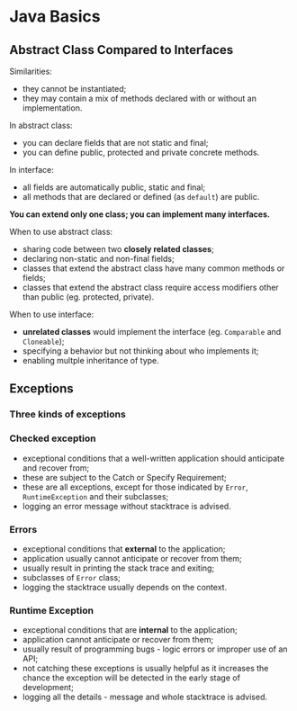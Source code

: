 # Java Basics

## Abstract Class Compared to Interfaces
Similarities:
* they cannot be instantiated;
* they may contain a mix of methods declared with or without an implementation.

In abstract class:
* you can declare fields that are not static and final;
* you can define public, protected and private concrete methods.

In interface:
* all fields are automatically public, static and final;
* all methods that are declared or defined (as `default`) are public.

**You can extend only one class; you can implement many interfaces.**

When to use abstract class:
* sharing code between two **closely related classes**;
* declaring non-static and non-final fields;
* classes that extend the abstract class have many common methods or fields;
* classes that extend the abstract class require access modifiers other than public (eg. protected, private).

When to use interface:
* **unrelated classes** would implement the interface (eg. `Comparable` and `Cloneable`);
* specifying a behavior but not thinking about who implements it;
* enabling multple inheritance of type.

## Exceptions
### Three kinds of exceptions
### Checked exception
* exceptional conditions that a well-written application should anticipate and recover from;
* these are subject to the Catch or Specify Requirement;
* these are all exceptions, except for those indicated by `Error`, `RuntimeException` and their subclasses;
* logging an error message without stacktrace is advised.
### Errors
* exceptional conditions that **external** to the application;
* application usually cannot anticipate or recover from them;
* usually result in printing the stack trace and exiting;
* subclasses of `Error` class;
* logging the stacktrace usually depends on the context.
### Runtime Exception
* exceptional conditions that are **internal** to the application;
* application cannot anticipate or recover from them;
* usually result of programming bugs - logic errors or improper use of an API;
* not catching these exceptions is usually helpful as it increases the chance the exception will be detected in the early stage of development;
* logging all the details - message and whole stacktrace is advised.
